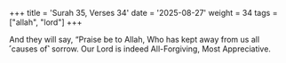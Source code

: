 +++
title = 'Surah 35, Verses 34'
date = '2025-08-27'
weight = 34
tags = ["allah", "lord"]
+++

And they will say, “Praise be to Allah, Who has kept away from us all ˹causes of˺ sorrow. Our Lord is indeed All-Forgiving, Most Appreciative.